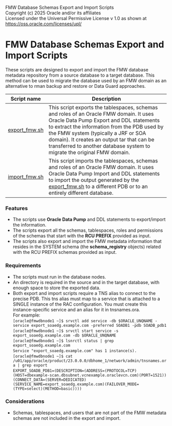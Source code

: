 FMW Database Schemas Export and Import Scripts  
Copyright (c) 2025 Oracle and/or its affiliates  
Licensed under the Universal Permissive License v 1.0 as shown at https://oss.oracle.com/licenses/upl/  

# FMW Database Schemas Export and Import Scripts
These scripts are designed to export and import the FMW database metadata repository from a source database to a target database. This method can be used to migrate the database used by an FMW domain as an alternative to rman backup and restore or Data Guard approaches.

| Script name  | Description |
| ------------- | ------------- |
| [export_fmw.sh](./export_fmw.sh) | This script exports the tablespaces, schemas and roles of an Oracle FMW domain. It uses Oracle Data Pump Export and DDL statements to extract the information from the PDB used by the FMW system (typically a JRF or SOA domain). It creates an output tar that can be transferred to another database system to migrate the original FMW domain. |
| [import_fmw.sh](./import_fmw.sh) | This script imports the tablespaces, schemas and roles of an Oracle FMW domain. It uses Oracle Data Pump Import and DDL statements to import the output generated by the [export_fmw.sh](./export_fmw.sh) to a different PDB or to an entirely different database. |

### Features
- The scripts use **Oracle Data Pump** and DDL statements to export/import the information.
- The scripts export all the schemas, tablespaces, roles and permissions of the schemas that start with the **RCU PREFIX** provided as input.
- The scripts also export and import the FMW metadata information that resides in the SYSTEM schema (the **schema_registry** objects) related with the RCU PREFIX schemas provided as input.

### Requirements
- The scripts must run in the database nodes.
- An directory is required in the source and in the target database, with enough space to store the exported data.
- Both export and import scripts require a TNS alias to connect to the precise PDB. This tns alias must map to a service that is attached to a SINGLE instance of the RAC configuration. You must create this instance-specific service and an alias for it in tnsnames.ora.   
  For example:  
  `[oracle@fmwdbnode1 ~]$ srvctl add service -db $ORACLE_UNQNAME -service export_soaedg.example.com -preferred SOADB1 -pdb SOADB_pdb1`  
  `[oracle@fmwdbnode1 ~]$ srvctl start service -s  export_soaedg.example.com -db $ORACLE_UNQNAME`  
  `[oracle@fmwdbnode1 ~]$ lsnrctl status | grep export_soaedg.example.com`  
  `Service "export_soaedg.example.com" has 1 instance(s).`  
  `[oracle@fmwdbnode1 ~]$ cat /u01/app/oracle/product/23.0.0.0/dbhome_1/network/admin/tnsnames.ora | grep export`  
  `EXPORT_SOADB_PDB1=(DESCRIPTION=(ADDRESS=(PROTOCOL=TCP)(HOST=dbexample-scan.dbsubnet.vcnexample.oraclevcn.com)(PORT=1521))(CONNECT_DATA=(SERVER=DEDICATED)(SERVICE_NAME=export_soaedg.example.com)(FAILOVER_MODE=(TYPE=select)(METHOD=basic))))`  

### Considerations
- Schemas, tablespaces, and users that are not part of the FMW metadata schemas are not included in the export and import.
